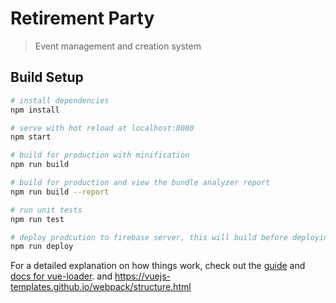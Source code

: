 # Retirement Party

> Event management and creation system

## Build Setup

``` bash
# install dependencies
npm install

# serve with hot reload at localhost:8080
npm start

# build for production with minification
npm run build

# build for production and view the bundle analyzer report
npm run build --report

# run unit tests
npm run test

# deploy prodcution to firebase server, this will build before deploying 
npm run deploy 
```

For a detailed explanation on how things work, check out the [guide](http://vuejs-templates.github.io/webpack/) and [docs for vue-loader](http://vuejs.github.io/vue-loader).
and https://vuejs-templates.github.io/webpack/structure.html
